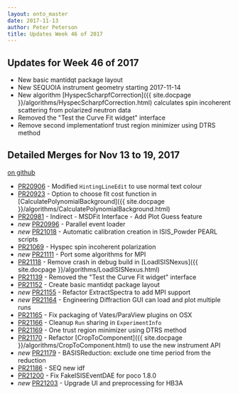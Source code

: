 ```yaml
---
layout: onto_master
date: 2017-11-13
author: Peter Peterson
title: Updates Week 46 of 2017
---
```

Updates for Week 46 of 2017
---------------------------
* New basic mantidqt package layout
* New SEQUOIA instrument geometry starting 2017-11-14
* New algorithm [HyspecScharpfCorrection]({{ site.docpage }}/algorithms/HyspecScharpfCorrection.html) calculates spin incoherent scattering from polarized neutron data
* Removed the "Test the Curve Fit widget" interface
* Remove second implementationf trust region minimizer using DTRS method

Detailed Merges for Nov 13 to 19, 2017
--------------------------------------
[on github](https://github.com/mantidproject/mantid/pulls?q=is%3Apr+merged%3A2017-11-14..2017-11-19)

* [PR20906](https://github.com/mantidproject/mantid/pull/20906) - Modified `HintingLineEdit` to use normal text colour
* [PR20923](https://github.com/mantidproject/mantid/pull/20923) - Option to choose fit cost function in [CalculatePolynomialBackground]({{ site.docpage }}/algorithms/CalculatePolynomialBackground.html)
* [PR20981](https://github.com/mantidproject/mantid/pull/20981) - Indirect - MSDFit Interface - Add Plot Guess feature
* *new* [PR20996](https://github.com/mantidproject/mantid/pull/20996) - Parallel event loader
* *new* [PR21018](https://github.com/mantidproject/mantid/pull/21018) - Automatic calibration creation in ISIS_Powder PEARL scripts
* [PR21069](https://github.com/mantidproject/mantid/pull/21069) - Hyspec spin incoherent polarization
* *new* [PR21111](https://github.com/mantidproject/mantid/pull/21111) - Port some algorithms for MPI
* [PR21118](https://github.com/mantidproject/mantid/pull/21118) - Remove crash in debug build in [LoadISISNexus]({{ site.docpage }}/algorithms/LoadISISNexus.html)
* [PR21139](https://github.com/mantidproject/mantid/pull/21139) - Removed the "Test the Curve Fit widget" interface
* [PR21152](https://github.com/mantidproject/mantid/pull/21152) - Create basic mantidqt package layout
* *new* [PR21155](https://github.com/mantidproject/mantid/pull/21155) - Refactor ExtractSpectra to add MPI support
* *new* [PR21164](https://github.com/mantidproject/mantid/pull/21164) - Engineering Diffraction GUI can load and plot multiple runs
* [PR21165](https://github.com/mantidproject/mantid/pull/21165) - Fix packaging of Vates/ParaView plugins on OSX
* [PR21166](https://github.com/mantidproject/mantid/pull/21166) - Cleanup `Run` sharing in `ExperimentInfo`
* [PR21169](https://github.com/mantidproject/mantid/pull/21169) - One trust region minimizer using DTRS method
* [PR21170](https://github.com/mantidproject/mantid/pull/21170) - Refactor [CropToComponent]({{ site.docpage }}/algorithms/CropToComponent.html) to use the new instrument API
* *new* [PR21179](https://github.com/mantidproject/mantid/pull/21179) - BASISReduction: exclude one time period from the reduction
* [PR21186](https://github.com/mantidproject/mantid/pull/21186) - SEQ new idf
* [PR21200](https://github.com/mantidproject/mantid/pull/21200) - Fix FakeISISEventDAE for poco 1.8.0
* *new* [PR21203](https://github.com/mantidproject/mantid/pull/21203) - Upgrade UI and preprocessing for HB3A
